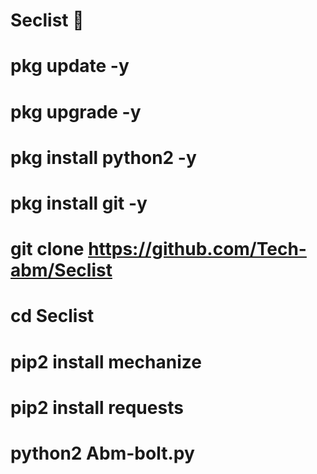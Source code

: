 # Seclist 💯

# pkg update -y

# pkg upgrade -y

# pkg install python2 -y

# pkg install git -y

# git clone https://github.com/Tech-abm/Seclist

# cd Seclist

# pip2 install mechanize 

# pip2 install requests 

# python2 Abm-bolt.py
